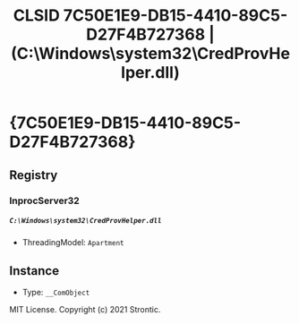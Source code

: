 ﻿---
title: "CLSID 7C50E1E9-DB15-4410-89C5-D27F4B727368 | (C:\\Windows\\system32\\CredProvHelper.dll)"
excerpt: What is COM-Object CLSID 7C50E1E9-DB15-4410-89C5-D27F4B727368?
---

# {7C50E1E9-DB15-4410-89C5-D27F4B727368}


## Registry


### InprocServer32

##### `C:\Windows\system32\CredProvHelper.dll`
* ThreadingModel: `Apartment`

## Instance

* Type: `__ComObject`

MIT License. Copyright (c) 2021 Strontic.


